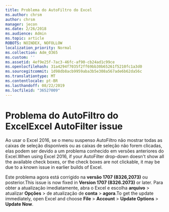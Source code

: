 ```yaml
---
title: Problema do AutoFiltro do Excel
ms.author: chrsm
author: chrsm
manager: jecon
ms.date: 2/26/2018
ms.audience: Admin
ms.topic: article
ROBOTS: NOINDEX, NOFOLLOW
localization_priority: Normal
ms.collection: Adm_O365
ms.custom: ''
ms.assetid: 4ef9e25f-7ac3-46fc-af90-cb24ad1c99ce
ms.openlocfilehash: 31a4294f7035f2ff69bb30b65261f5210fc1a3d0
ms.sourcegitcommit: 1d98db8acb9959aba3b5e308a567ade6b62da56c
ms.translationtype: MT
ms.contentlocale: pt-BR
ms.lasthandoff: 08/22/2019
ms.locfileid: "36527009"
---
```

# <a name="excel-autofilter-issue"></a><span data-ttu-id="715c5-102">Problema do AutoFiltro do Excel</span><span class="sxs-lookup"><span data-stu-id="715c5-102">Excel AutoFilter issue</span></span>

<span data-ttu-id="715c5-103">Ao usar o Excel 2016, se o menu suspenso AutoFiltro não mostrar todas as caixas de seleção disponíveis ou as caixas de seleção não forem clicadas, elas podem ser devido a um problema conhecido em versões anteriores do Excel.</span><span class="sxs-lookup"><span data-stu-id="715c5-103">When using Excel 2016, if your AutoFilter drop-down doesn't show all the available check boxes, or the check boxes are not clickable, it may be due to a known issue in earlier builds of Excel.</span></span> 
  
<span data-ttu-id="715c5-104">Este problema agora está corrigido na **versão 1707 (8326,2073)** ou posterior.</span><span class="sxs-lookup"><span data-stu-id="715c5-104">This issue is now fixed in **Version 1707 (8326.2073)** or later.</span></span> <span data-ttu-id="715c5-105">Para obter a atualização imediatamente, abra o Excel e escolha **arquivo** \> atualizar **Opções** \> de atualização de **conta** \> **agora**.</span><span class="sxs-lookup"><span data-stu-id="715c5-105">To get the update immediately, open Excel and choose **File** \> **Account** \> **Update Options** \> **Update Now**.</span></span>
  

